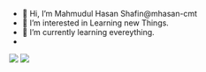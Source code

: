 - 👋 Hi, I’m Mahmudul Hasan Shafin@mhasan-cmt
- 👀 I’m interested in Learning new Things.
- 🌱 I’m currently learning evereything.
- 
<p>
<img src="https://github-readme-stats.vercel.app/api?username=mhasan-cmt&show_icons=true&theme=cobalt"/>
<img float="right" src="https://github-readme-stats.vercel.app/api/top-langs/?username=mhasan-cmt&theme=cobalt&layout=compact"/>
</p>

